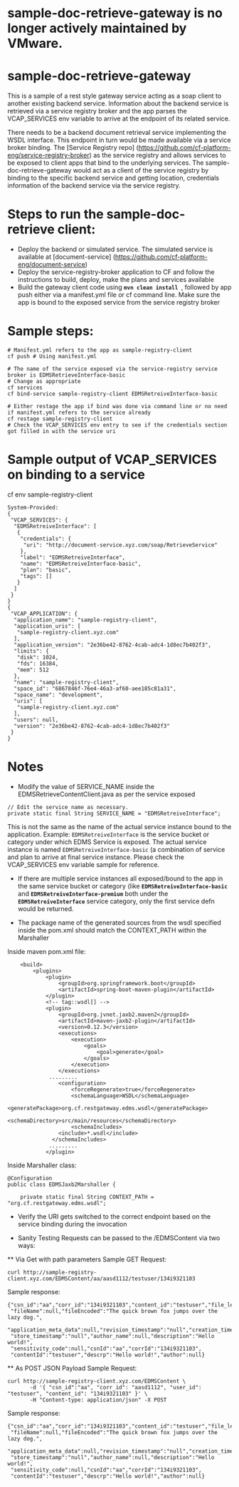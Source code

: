 # sample-doc-retrieve-gateway is no longer actively maintained by VMware.

# sample-doc-retrieve-gateway

This is a sample of a rest style gateway service acting as a soap client to another existing backend service. Information about the backend service is retrieved via a service registry broker and the app parses the VCAP_SERVICES env variable to arrive at the endpoint of its related service.

There needs to be a backend document retrieval service implementing the WSDL interface.
This endpoint in turn would be made available via a service broker binding. The [Service Registry repo] (https://github.com/cf-platform-eng/service-registry-broker) as the service registry and allows services to be exposed to client apps that bind to the underlying services. The sample-doc-retrieve-gateway would act as a client of the service registry by binding to the specific backend service and getting location, credentials information of the backend service via the service registry.

# Steps to run the sample-doc-retrieve client:

* Deploy the backend or simulated service. The simulated service is available at [document-service] (https://github.com/cf-platform-eng/document-service)
* Deploy the service-registry-broker application to CF and follow the instructions to build, deploy, make the plans and services available
* Build the gateway client code using **`mvn clean install `**, followed by app push either via a manifest.yml file or cf command line. Make sure the app is bound to the exposed service from the service registry broker

# Sample steps:

```
# Manifest.yml refers to the app as sample-registry-client
cf push # Using manifest.yml

# The name of the service exposed via the service-registry service broker is EDMSRetrieveInterface-basic
# Change as appropriate
cf services
cf bind-service sample-registry-client EDMSRetreiveInterface-basic

# Either restage the app if bind was done via command line or no need if manifest.yml refers to the service already
cf restage sample-registry-client
# Check the VCAP_SERVICES env entry to see if the credentials section got filled in with the service uri
```

# Sample output of VCAP_SERVICES on binding to a service
cf env sample-registry-client
```
System-Provided:
{
 "VCAP_SERVICES": {
  "EDMSRetreiveInterface": [
   {
    "credentials": {
     "uri": "http://document-service.xyz.com/soap/RetrieveService"
    },
    "label": "EDMSRetreiveInterface",
    "name": "EDMSRetreiveInterface-basic",
    "plan": "basic",
    "tags": []
   }
  ]
 }
}
{
 "VCAP_APPLICATION": {
  "application_name": "sample-registry-client",
  "application_uris": [
   "sample-registry-client.xyz.com"
  ],
  "application_version": "2e36be42-8762-4cab-adc4-1d8ec7b402f3",
  "limits": {
   "disk": 1024,
   "fds": 16384,
   "mem": 512
  },
  "name": "sample-registry-client",
  "space_id": "6867846f-76e4-46a3-af60-aee185c81a31",
  "space_name": "development",
  "uris": [
   "sample-registry-client.xyz.com"
  ],
  "users": null,
  "version": "2e36be42-8762-4cab-adc4-1d8ec7b402f3"
 }
}
```

# Notes
* Modify the value of SERVICE_NAME inside the EDMSRetrieveContentClient.java as per the service exposed
```
// Edit the service name as necessary.
private static final String SERVICE_NAME = "EDMSRetreiveInterface";
```

This is not the same as the name of the actual service instance bound to the application.
Example: `EDMSRetreiveInterface` is the service bucket or category under which EDMS Service is exposed.
The actual service instance is named `EDMSRetreiveInterface-basic` (a combination of service and plan to arrive at final service instance. 
Please check the VCAP_SERVICES env variable sample for reference.

* If there are multiple service instances all exposed/bound to the app in the same service bucket or category (like **`EDMSRetreiveInterface-basic`** and **`EDMSRetreiveInterface-premium`** both under the **`EDMSRetreiveInterface`** service category, only the first service defn would be returned.

* The package name of the generated sources from the wsdl specified inside the pom.xml should match the CONTEXT_PATH within the Marshaller

Inside maven pom.xml file:
```
    <build>
        <plugins>
            <plugin>
                <groupId>org.springframework.boot</groupId>
                <artifactId>spring-boot-maven-plugin</artifactId>
            </plugin>
            <!-- tag::wsdl[] -->
            <plugin>
                <groupId>org.jvnet.jaxb2.maven2</groupId>
                <artifactId>maven-jaxb2-plugin</artifactId>
                <version>0.12.3</version>
                <executions>
                    <execution>
                        <goals>
                            <goal>generate</goal>
                        </goals>
                    </execution>
                </executions>
             .........
                <configuration>
                    <forceRegenerate>true</forceRegenerate>
                    <schemaLanguage>WSDL</schemaLanguage>
                    <generatePackage>org.cf.restgateway.edms.wsdl</generatePackage>
                    <schemaDirectory>src/main/resources</schemaDirectory>
                    <schemaIncludes>
                <include>*.wsdl</include>
              </schemaIncludes>
             .........
            </plugin>
```

Inside Marshaller class:
```
@Configuration
public class EDMSJaxb2Marshaller {
  
    private static final String CONTEXT_PATH = "org.cf.restgateway.edms.wsdl";
```

* Verify the URI gets switched to the correct endpoint based on the service binding during the invocation

* Sanity Testing
Requests can be passed to the /EDMSContent via two ways:

** Via Get with path parameters
Sample GET Request: 
```
curl http://sample-registry-client.xyz.com/EDMSContent/aa/aasd1112/testuser/134i9321103
```

Sample response:
```
{"csn_id":"aa","corr_id":"134i9321103","content_id":"testuser","file_length_number":0,
 "fileName":null,"fileEncoded":"The quick brown fox jumps over the lazy dog.",
 "application_meta_data":null,"revision_timestamp":"null","creation_timestamp":"null",
 "store_timestamp":"null","author_name":null,"description":"Hello world!",
 "sensitivity_code":null,"csnId":"aa","corrId":"134i9321103",
 "contentId":"testuser","descrp":"Hello world!","author":null}
```

** As POST JSON Payload 
Sample Request: 
```
curl http://sample-registry-client.xyz.com/EDMSContent \
       -d '{ "csn_id":"aa", "corr_id": "aasd1112", "user_id": "testuser", "content_id": "134i9321103" }' \
       -H "Content-type: application/json" -X POST
```

Sample response:
```
{"csn_id":"aa","corr_id":"134i9321103","content_id":"testuser","file_length_number":0,
 "fileName":null,"fileEncoded":"The quick brown fox jumps over the lazy dog.",
 "application_meta_data":null,"revision_timestamp":"null","creation_timestamp":"null",
 "store_timestamp":"null","author_name":null,"description":"Hello world!",
 "sensitivity_code":null,"csnId":"aa","corrId":"134i9321103",
 "contentId":"testuser","descrp":"Hello world!","author":null}
```
